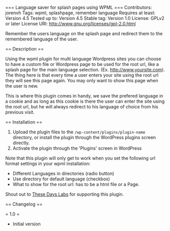 === Language saver for splash pages using WPML ===
Contributors: jorenvh
Tags: wpml, splashpage, remember language
Requires at least: Version 4.5
Tested up to: Version 4.5
Stable tag: Version 1.0
License: GPLv2 or later
License URI: http://www.gnu.org/licenses/gpl-2.0.html

Remember the users language on the splash page and redirect them to the remembered language of the user.

== Description ==

Using the wpml plugin for multi language Wordpress sites you can choose to have a custom file or Wordpress page
to be used for the root url, like a splash page for the main language selection. (Ex. http://www.yoursite.com).
The thing here is that every time a user enters your site using the root url they will see this page again.
You may only want to show this page when the user is new.

This is where this plugin comes in handy, we save the prefered language in a cookie and as long as this cookie is there
the user can enter the site using the root url, but he will always redirect to his language of choice from his previous visit.

== Installation ==

1. Upload the plugin files to the `/wp-content/plugins/plugin-name` directory, or install the plugin through the WordPress plugins screen directly.
2. Activate the plugin through the 'Plugins' screen in WordPress

Note that this plugin will only get to work when you set the following url format settings in your wpml installation:

* Different Languages in directories (radio button)
* Use directory for default language (checkbox)
* What to show for the root url: has to be a html file or a Page.

Shout out to [These Days Labs](http://labs.thesedays.com "These Days Labs") for supporting this plugin.

== Changelog ==

= 1.0 =
* Initial version
